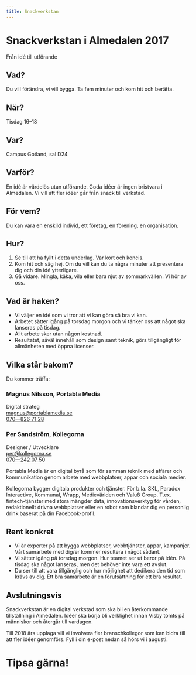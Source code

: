 ```yaml
---
title: Snackverkstan
---
```


# Snackverkstan i Almedalen 2017
Från idé till utförande

## Vad?
Du vill förändra, vi vill bygga.
Ta fem minuter och kom hit och berätta.

## När?
Tisdag 16–18

## Var?
Campus Gotland, sal D24

## Varför?
En idé är värdelös utan utförande.
Goda idéer är ingen bristvara i Almedalen.
Vi vill att fler idéer går från snack till verkstad.

## För vem?
Du kan vara en enskild individ, ett företag, en förening, en organisation.

## Hur?
1. Se till att ha fyllt i detta underlag. Var kort och koncis.
2. Kom hit och säg hej. Om du vill kan du ta några minuter att presentera dig och din idé ytterligare.
3. Gå vidare. Mingla, käka, vila eller bara njut av sommarkvällen. Vi hör av oss.

## Vad är haken?
- Vi väljer en idé som vi tror att vi kan göra så bra vi kan.
- Arbetet sätter igång på torsdag morgon och vi tänker oss att något ska lanseras på tisdag.
- Allt arbete sker utan någon kostnad.
- Resultatet, såväl innehåll som design samt teknik, görs tillgängligt för allmänheten med öppna licenser.

## Vilka står bakom?
Du kommer träffa:

### Magnus Nilsson, Portabla Media
Digital strateg  
[magnus@portablamedia.se](mailto:magnus@portablamedia.se)  
[070—826 71 28](tel:+46708267128)

### Per Sandström, Kollegorna
Designer / Utvecklare  
[per@kollegorna.se](mailto:per@kollegorna.se)  
[070—242 07 50](tel:+46702420750)

Portabla Media är en digital byrå som för samman teknik med affärer och kommunikation genom arbete med webbplatser, appar och sociala medier.

Kollegorna bygger digitala produkter och tjänster. För b.la. SKL, Paradox Interactive, Kommunal, Wrapp, Medievärlden och Valu8 Group. T.ex. fintech-tjänster med stora mängder data, innovationsverktyg för vården, redaktionellt drivna webbplatser eller en robot som blandar dig en personlig drink baserat på din Facebook-profil.

## Rent konkret
- Vi är experter på att bygga webbplatser, webbtjänster, appar, kampanjer. Vårt samarbete med dig/er kommer resultera i något sådant.
- Vi sätter igång på torsdag morgon. Hur teamet ser ut beror på idén. På tisdag ska något lanseras, men det behöver inte vara ett avslut.
- Du ser till att vara tillgänglig och har möjlighet att dedikera den tid som krävs av dig. Ett bra samarbete är en förutsättning för ett bra resultat.

## Avslutningsvis
Snackverkstan är en digital verkstad som ska bli en återkommande tillställning i Almedalen. Idéer ska börja bli verklighet innan Visby tömts på människor och återgår till vardagen.

Till 2018 års upplaga vill vi involvera fler branschkollegor som kan bidra till att fler idéer genomförs. Fyll i din e-post nedan så hörs vi i augusti.

# Tipsa gärna!





